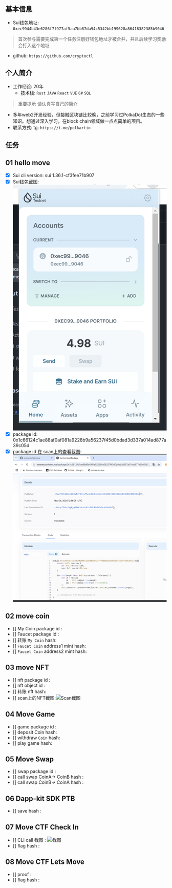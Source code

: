## 基本信息
- Sui钱包地址: `0xec9944b43e6286f7f977af5aa7bb87da94c5342bb199628a86418382385b9046`
> 首次参与需要完成第一个任务注册好钱包地址才被合并，并且后续学习奖励会打入这个地址
- github: `https://github.com/cryptoctl`

## 个人简介
- 工作经验: 20年
  - 技术栈: `Rust` `JAVA` `React` `VUE` `C#` `SQL` 
> 重要提示 请认真写自己的简介
- 多年web2开发经验，但接触区块链比较晚，之前学习过PolkaDot生态的一些知识。想通过深入学习，在block chain领域做一点点简单的项目。
- 联系方式: tg: `https://t.me/polkartio` 

## 任务

##   01 hello move  
- [x] Sui cli version: sui 1.36.1-cf3fee71b907
- [x] Sui钱包截图: ![Sui钱包截图](./images/sui_wallet.png)
- [x] package id: 0x1c66124c1ae88af0af081a9228b9a56237f45d0bdad3d337a014ad877a39c05d
- [x] package id 在 scan上的查看截图:![Scan截图](./images/package_on_sui_vision.png)

##   02 move coin
- [] My Coin package id : 
- [] Faucet package id : 
- [] 转账 `My Coin` hash:
- [] `Faucet Coin` address1 mint hash:
- [] `Faucet Coin` address2 mint hash:

##   03 move NFT
- [] nft package id :
- [] nft object id : 
- [] 转账 nft  hash:
- [] scan上的NFT截图:![Scan截图](./images/你的图片地址)

##   04 Move Game
- [] game package id :
- [] deposit Coin hash:
- [] withdraw `Coin` hash:
- [] play game hash:

##   05 Move Swap
- [] swap package id :
- [] call swap CoinA-> CoinB  hash :
- [] call swap CoinB-> CoinA  hash :

##   06 Dapp-kit SDK PTB
- [] save hash :

##   07 Move CTF Check In
- [] CLI call 截图 : ![截图](./images/你的图片地址)
- [] flag hash :

##   08 Move CTF Lets Move
- [] proof : 
- [] flag hash :
